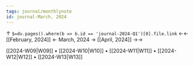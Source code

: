 ```yaml
---
tags: journal/monthlynote
id: journal-March, 2024
---
```

↑ `$=dv.pages().where(b => b.id == 'journal-2024-Q1')[0].file.link`
←← [[February, 2024]] ← March, 2024 → [[April, 2024]] →→

[[2024-W09|W09]] • [[2024-W10|W10]] • [[2024-W11|W11]] • [[2024-W12|W12]] • [[2024-W13|W13]]